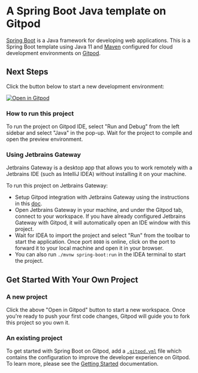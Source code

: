 # A Spring Boot Java template on Gitpod

[Spring Boot](https://spring.io/) is a Java framework for developing web applications. This is a Spring Boot template using Java 11 and [Maven](https://maven.apache.org/) configured for cloud development environments on [Gitpod](https://www.gitpod.io/).

## Next Steps

Click the button below to start a new development environment:

[![Open in Gitpod](https://gitpod.io/button/open-in-gitpod.svg)](https://gitpod.io/#https://github.com/gitpod-io/template-java-spring-boot)

### How to run this project 

To run the project on Gitpod IDE, select "Run and Debug" from the left sidebar and select "Java" in the pop-up. Wait for the project to compile and open the preview environment. 

### Using Jetbrains Gateway 

Jetbrains Gateway is a desktop app that allows you to work remotely with a Jetbrains IDE (such as IntelliJ IDEA) without installing it on your machine. 

To run this project on Jetbrains Gateway: 
- Setup Gitpod integration with Jetbrains Gateway using the instructions in this [doc](https://www.gitpod.io/docs/ides-and-editors/intellij).
- Open Jetbrains Gateway in your machine, and under the Gitpod tab, connect to your workspace. If you have already configured Jetbrains Gateway with Gitpod, it will automatically open an IDE window with this project. 
- Wait for IDEA to import the project and select "Run" from the toolbar to start the application. Once port `8080` is online, click on the port to forward it to your local machine and open it in your browser. 
- You can also run `./mvnw spring-boot:run` in the IDEA terminal to start the project. 

## Get Started With Your Own Project

### A new project

Click the above "Open in Gitpod" button to start a new workspace. Once you're ready to push your first code changes, Gitpod will guide you to fork this project so you own it.

### An existing project

To get started with Spring Boot on Gitpod, add a [`.gitpod.yml`](./.gitpod.yml) file which contains the configuration to improve the developer experience on Gitpod. To learn more, please see the [Getting Started](https://www.gitpod.io/docs/getting-started) documentation.
